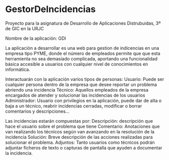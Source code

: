 # GestorDeIncidencias
Proyecto para la asignatura de Desarrollo de Aplicaciones Distrubuidas, 3º de GIC en la URJC

Nombre de la aplicación: GDI

La aplicación a desarrollar es una web para gestion de indicencias en una empresa tipo PYME, donde el número de empleados permite que que esta herramienta no sea demasiado complicada, aportando una funcionalidad básica accesible a usuarios con cualquier nivel de conocimientos en informática.

Interactuarán con la aplicación varios tipos de personas:
	Usuario: Puede ser cualquier persona dentro de la empresa que desee reportar un problema abriendo una incidencia
	Técnico: Aquellos empleados de la empresa encargados de atender y solucionar las incidencias de los usuarios
	Administrador: Usuario con privilegios en la aplicación, puede dar de alta o baja a un técnico, reabrir incidencias cerradas, modificar o borrar comentarios y descripciones...
	
Las incidencias estarán compuestas por:
	Descripción: descripción que hace el usuario sobre el problema que tiene
	Comentario: Anotaciones que van realizando los técnicos según van avanzando en la resolución de la incidencia
	Solución: Breve descripción de las acciones realizadas para solucionar el problema.
	Adjuntos: Tanto usuarios como técnicos podrán adjuntar ficheros de texto o capturas de pantalla que ayuden a documentar la incidencia.
